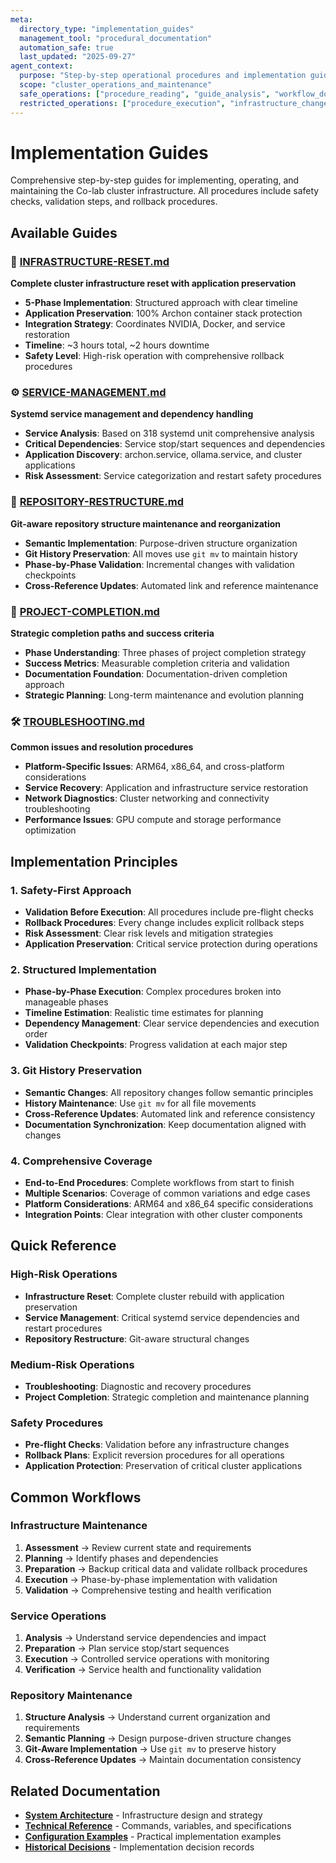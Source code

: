 ```yaml
---
meta:
  directory_type: "implementation_guides"
  management_tool: "procedural_documentation"
  automation_safe: true
  last_updated: "2025-09-27"
agent_context:
  purpose: "Step-by-step operational procedures and implementation guides"
  scope: "cluster_operations_and_maintenance"
  safe_operations: ["procedure_reading", "guide_analysis", "workflow_documentation"]
  restricted_operations: ["procedure_execution", "infrastructure_changes"]
---
```


# Implementation Guides

Comprehensive step-by-step guides for implementing, operating, and maintaining the Co-lab cluster infrastructure. All procedures include safety checks, validation steps, and rollback procedures.

## Available Guides

### 🔧 [INFRASTRUCTURE-RESET.md](INFRASTRUCTURE-RESET.md)
**Complete cluster infrastructure reset with application preservation**
- **5-Phase Implementation**: Structured approach with clear timeline
- **Application Preservation**: 100% Archon container stack protection
- **Integration Strategy**: Coordinates NVIDIA, Docker, and service restoration
- **Timeline**: ~3 hours total, ~2 hours downtime
- **Safety Level**: High-risk operation with comprehensive rollback procedures

### ⚙️ [SERVICE-MANAGEMENT.md](SERVICE-MANAGEMENT.md)
**Systemd service management and dependency handling**
- **Service Analysis**: Based on 318 systemd unit comprehensive analysis
- **Critical Dependencies**: Service stop/start sequences and dependencies
- **Application Discovery**: archon.service, ollama.service, and cluster applications
- **Risk Assessment**: Service categorization and restart safety procedures

### 📂 [REPOSITORY-RESTRUCTURE.md](REPOSITORY-RESTRUCTURE.md)
**Git-aware repository structure maintenance and reorganization**
- **Semantic Implementation**: Purpose-driven structure organization
- **Git History Preservation**: All moves use `git mv` to maintain history
- **Phase-by-Phase Validation**: Incremental changes with validation checkpoints
- **Cross-Reference Updates**: Automated link and reference maintenance

### 🎯 [PROJECT-COMPLETION.md](PROJECT-COMPLETION.md)
**Strategic completion paths and success criteria**
- **Phase Understanding**: Three phases of project completion strategy
- **Success Metrics**: Measurable completion criteria and validation
- **Documentation Foundation**: Documentation-driven completion approach
- **Strategic Planning**: Long-term maintenance and evolution planning

### 🛠️ [TROUBLESHOOTING.md](TROUBLESHOOTING.md)
**Common issues and resolution procedures**
- **Platform-Specific Issues**: ARM64, x86_64, and cross-platform considerations
- **Service Recovery**: Application and infrastructure service restoration
- **Network Diagnostics**: Cluster networking and connectivity troubleshooting
- **Performance Issues**: GPU compute and storage performance optimization

## Implementation Principles

### 1. **Safety-First Approach**
- **Validation Before Execution**: All procedures include pre-flight checks
- **Rollback Procedures**: Every change includes explicit rollback steps
- **Risk Assessment**: Clear risk levels and mitigation strategies
- **Application Preservation**: Critical service protection during operations

### 2. **Structured Implementation**
- **Phase-by-Phase Execution**: Complex procedures broken into manageable phases
- **Timeline Estimation**: Realistic time estimates for planning
- **Dependency Management**: Clear service dependencies and execution order
- **Validation Checkpoints**: Progress validation at each major step

### 3. **Git History Preservation**
- **Semantic Changes**: All repository changes follow semantic principles
- **History Maintenance**: Use `git mv` for all file movements
- **Cross-Reference Updates**: Automated link and reference consistency
- **Documentation Synchronization**: Keep documentation aligned with changes

### 4. **Comprehensive Coverage**
- **End-to-End Procedures**: Complete workflows from start to finish
- **Multiple Scenarios**: Coverage of common variations and edge cases
- **Platform Considerations**: ARM64 and x86_64 specific considerations
- **Integration Points**: Clear integration with other cluster components

## Quick Reference

### High-Risk Operations
- **Infrastructure Reset**: Complete cluster rebuild with application preservation
- **Service Management**: Critical systemd service dependencies and restart procedures
- **Repository Restructure**: Git-aware structural changes

### Medium-Risk Operations
- **Troubleshooting**: Diagnostic and recovery procedures
- **Project Completion**: Strategic completion and maintenance planning

### Safety Procedures
- **Pre-flight Checks**: Validation before any infrastructure changes
- **Rollback Plans**: Explicit reversion procedures for all operations
- **Application Protection**: Preservation of critical cluster applications

## Common Workflows

### Infrastructure Maintenance
1. **Assessment** → Review current state and requirements
2. **Planning** → Identify phases and dependencies
3. **Preparation** → Backup critical data and validate rollback procedures
4. **Execution** → Phase-by-phase implementation with validation
5. **Validation** → Comprehensive testing and health verification

### Service Operations
1. **Analysis** → Understand service dependencies and impact
2. **Preparation** → Plan service stop/start sequences
3. **Execution** → Controlled service operations with monitoring
4. **Verification** → Service health and functionality validation

### Repository Maintenance
1. **Structure Analysis** → Understand current organization and requirements
2. **Semantic Planning** → Design purpose-driven structure changes
3. **Git-Aware Implementation** → Use `git mv` to preserve history
4. **Cross-Reference Updates** → Maintain documentation consistency

## Related Documentation

- **[System Architecture](../architecture/)** - Infrastructure design and strategy
- **[Technical Reference](../reference/)** - Commands, variables, and specifications
- **[Configuration Examples](../examples/)** - Practical implementation examples
- **[Historical Decisions](../archive/decisions/)** - Implementation decision records
